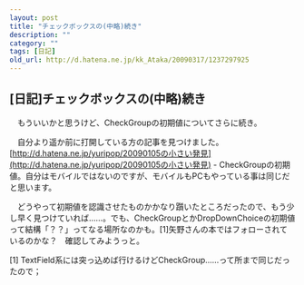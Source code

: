 ```yaml
---
layout: post
title: "チェックボックスの(中略)続き"
description: ""
category: ""
tags: [日記]
old_url: http://d.hatena.ne.jp/kk_Ataka/20090317/1237297925
---
```


\[日記\]チェックボックスの(中略)続き
------------------------------------

　もういいかと思うけど、CheckGroupの初期値についてさらに続き。

　自分より遥か前に打開している方の記事を見つけました。[http://d.hatena.ne.jp/yuripop/20090105の小さい発見](http://d.hatena.ne.jp/yuripop/20090105の小さい発見) - CheckGroupの初期値。自分はモバイルではないのですが、モバイルもPCもやっている事は同じだと思います。

　どうやって初期値を認識させたものかかなり躓いたところだったので、もう少し早く見つけていれば……。でも、CheckGroupとかDropDownChoiceの初期値って結構「？？」ってなる場所なのかも。[1]矢野さんの本ではフォローされているのかな？　確認してみようっと。

[1] TextField系には突っ込めば行けるけどCheckGroup……って所まで同じだったので；
